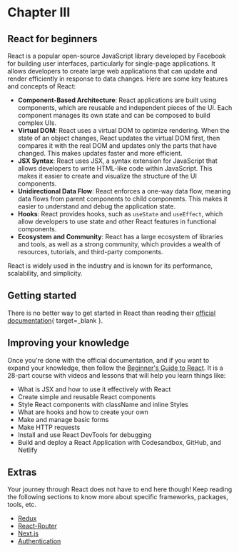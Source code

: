 # Chapter III

## React for beginners

React is a popular open-source JavaScript library developed by Facebook for building user interfaces, particularly for single-page applications. It allows developers to create large web applications that can update and render efficiently in response to data changes. Here are some key features and concepts of React:

* __Component-Based Architecture__: React applications are built using components, which are reusable and independent pieces of the UI. Each component manages its own state and can be composed to build complex UIs.
* __Virtual DOM__: React uses a virtual DOM to optimize rendering. When the state of an object changes, React updates the virtual DOM first, then compares it with the real DOM and updates only the parts that have changed. This makes updates faster and more efficient.
* __JSX Syntax__: React uses JSX, a syntax extension for JavaScript that allows developers to write HTML-like code within JavaScript. This makes it easier to create and visualize the structure of the UI components.
* __Unidirectional Data Flow__: React enforces a one-way data flow, meaning data flows from parent components to child components. This makes it easier to understand and debug the application state.
* __Hooks__: React provides hooks, such as `useState` and `useEffect`, which allow developers to use state and other React features in functional components.
* __Ecosystem and Community__: React has a large ecosystem of libraries and tools, as well as a strong community, which provides a wealth of resources, tutorials, and third-party components.

React is widely used in the industry and is known for its performance, scalability, and simplicity.

## Getting started

There is no better way to get started in React than reading their [official documentation](https://react.dev/learn){ target=_blank }.

## Improving your knowledge

Once you're done with the official documentation, and if you want to expand your knowledge, then follow the [Beginner's Guide to React](https://egghead.io/courses/the-beginner-s-guide-to-react). It is a 28-part course with videos and lessons that will help you learn things like:

* What is JSX and how to use it effectively with React
* Create simple and reusable React components
* Style React components with className and inline Styles
* What are hooks and how to create your own
* Make and manage basic forms
* Make HTTP requests
* Install and use React DevTools for debugging
* Build and deploy a React Application with Codesandbox, GitHub, and Netlify

## Extras

Your journey through React does not have to end here though! Keep reading the following sections to know more about specific frameworks, packages, tools, etc.

* [Redux](../../02_Advanced_Topics/redux)
* [React-Router](../../02_Advanced_Topics/react_router)
* [Next.js](../../02_Advanced_Topics/next_js)
* [Authentication](../../02_Advanced_Topics/authentication)
